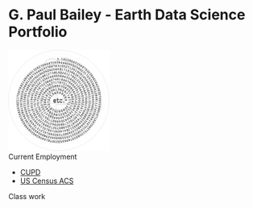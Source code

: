 # G. Paul Bailey - Earth Data Science Portfolio
 <img src="https://github.com/gpb3037/gpb3037.github.io/blob/87f905ddab695eb5087e20aab6cbd195a71fb6a8/img/gpb-pi-777wm.jpg" alt="piFspiral" width="200" height="200" > 

<div>
 Current Employment
  <ul>
    <li><a href="https://www.colorado.edu/police/" target="_blank">CUPD</a></li>
    <li><a href="https://www.census.gov/programs-surveys/acs/" target="_blank">US Census ACS</a></li>
  </ul>
</div>
Class work
